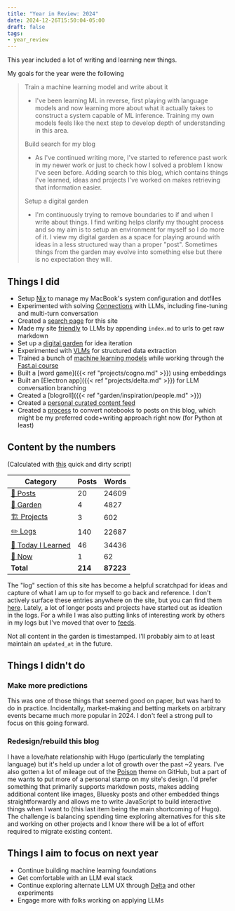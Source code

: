 ```yaml
---
title: "Year in Review: 2024"
date: 2024-12-26T15:50:04-05:00
draft: false
tags:
- year_review
---
```


This year included a lot of writing and learning new things.

My goals for the year were the following

> Train a machine learning model and write about it
> - I've been learning ML in reverse, first playing with language models and now learning more about what it actually takes to construct a system capable of ML inference. Training my own models feels like the next step to develop depth of understanding in this area.
>
> Build search for my blog
> - As I've continued writing more, I've started to reference past work in my newer work or just to check how I solved a problem I know I've seen before. Adding search to this blog, which contains things I've learned, ideas and projects I've worked on makes retrieving that information easier.
>
> Setup a digital garden
> - I'm continuously trying to remove boundaries to if and when I write about things. I find writing helps clarify my thought process and so my aim is to setup an environment for myself so I do more of it. I view my digital garden as a space for playing around with ideas in a less structured way than a proper "post". Sometimes things from the garden may evolve into something else but there is no expectation they will.

## Things I did

- Setup [Nix](https://github.com/danielcorin/nix-config/) to manage my MacBook's system configuration and dotfiles
- Experimented with solving [Connections](/tags/connections) with LLMs, including fine-tuning and multi-turn conversation
- Created a [search page](/search) for this site
- Made my site [friendly](./index.md) to LLMs by appending `index.md` to urls to get raw markdown
- Set up a [digital garden](/garden) for idea iteration
- Experimented with [VLMs](/tags/vlms/) for structured data extraction
- Trained a bunch of [machine learning models](/tags/course.fast.ai) while working through the [Fast.ai course](https://course.fast.ai/)
- Built a [word game]({{< ref "projects/cogno.md" >}}) using embeddings
- Built an [Electron app]({{< ref "projects/delta.md" >}}) for LLM conversation branching
- Created a [blogroll]({{< ref "garden/inspiration/people.md" >}})
- Created a [personal curated content feed](http://localhost:57373/feeds/curated-content/)
- Created a [process](https://github.com/danielcorin/blog/blob/main/scripts/convert_notebook.py) to convert notebooks to posts on this blog, which might be my preferred code+writing approach right now (for Python at least)

## Content by the numbers

(Calculated with [this](https://github.com/danielcorin/blog/tree/main/scripts/year_review.py) quick and dirty script)

| Category | Posts | Words |
|----------|-------|-------|
| [📖 Posts](/posts) | 20 | 24609 |
| [🌱 Garden](/garden) | 4 | 4827 |
| [🏗️ Projects](/projects) | 3 | 602 |
| [✏️ Logs](/logs) | 140 | 22687 |
| [📝 Today I Learned](/til) | 46 | 34436 |
| [📍 Now](/now) | 1 | 62 |
| **Total** | **214** | **87223** |

The "log" section of this site has become a helpful scratchpad for ideas and capture of what I am up to for myself to go back and reference.
I don't actively surface these entries anywhere on the site, but you can find them [here](/logs).
Lately, a lot of longer posts and projects have started out as ideation in the logs.
For a while I was also putting links of interesting work by others in my logs but I've moved that over to [feeds](/feeds).

Not all content in the garden is timestamped.
I'll probably aim to at least maintain an `updated_at` in the future.

## Things I didn't do

### Make more predictions

This was one of those things that seemed good on paper, but was hard to do in practice.
Incidentally, market-making and betting markets on arbitrary events became much more popular in 2024.
I don't feel a strong pull to focus on this going forward.

### Redesign/rebuild this blog

I have a love/hate relationship with Hugo (particularly the templating language) but it's held up under a lot of growth over the past ~2 years.
I've also gotten a lot of mileage out of the [Poison](https://github.com/lukeorth/poison) theme on GitHub, but a part of me wants to put more of a personal stamp on my site's design.
I'd prefer something that primarily supports markdown posts, makes adding additional content like images, Bluesky posts and other embedded things straightforwardly and allows me to write JavaScript to build interactive things when I want to (this last item being the main shortcoming of Hugo).
The challenge is balancing spending time exploring alternatives for this site and working on other projects and I know there will be a lot of effort required to migrate existing content.

## Things I aim to focus on next year

- Continue building machine learning foundations
- Get comfortable with an LLM eval stack
- Continue exploring alternate LLM UX through [Delta](/projects/delta) and other experiments
- Engage more with folks working on applying LLMs
